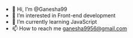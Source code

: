 - 👋 Hi, I’m @Ganesha99
- 👀 I’m interested in Front-end development
- 🌱 I’m currently learning JavaScript
- 📫 How to reach me ganesha9956@gmail.com

<!---
Ganesha99/Ganesha99 is a ✨ special ✨ repository because its `README.md` (this file) appears on your GitHub profile.
You can click the Preview link to take a look at your changes.
--->
